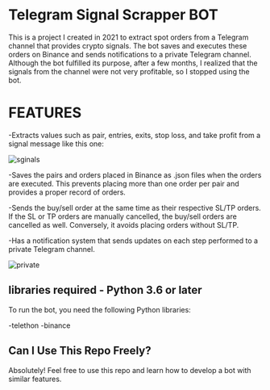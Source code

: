 # Telegram Signal Scrapper BOT
This is a project I created in 2021 to extract spot orders from a Telegram channel that provides crypto signals. The bot saves and executes these orders on Binance and sends notifications to a private Telegram channel. Although the bot fulfilled its purpose, after a few months, I realized that the signals from the channel were not very profitable, so I stopped using the bot.

# FEATURES
-Extracts values such as pair, entries, exits, stop loss, and take profit from a signal message like this one:

![sginals](https://user-images.githubusercontent.com/34092193/232940479-39dc0d74-aee1-4727-bd62-2cbb02f73f10.png)

-Saves the pairs and orders placed in Binance as .json files when the orders are executed. This prevents placing more than one order per pair and provides a proper record of orders.

-Sends the buy/sell order at the same time as their respective SL/TP orders. If the SL or TP orders are manually cancelled, the buy/sell orders are cancelled as well. Conversely, it avoids placing orders without SL/TP.

-Has a notification system that sends updates on each step performed to a private Telegram channel.

![private](https://user-images.githubusercontent.com/34092193/232941962-34c8a408-10cd-478b-8a14-d501df3bb487.png)


## libraries required - Python 3.6 or later

To run the bot, you need the following Python libraries:

-telethon
-binance

## Can I Use This Repo Freely?

Absolutely! Feel free to use this repo and learn how to develop a bot with similar features.
